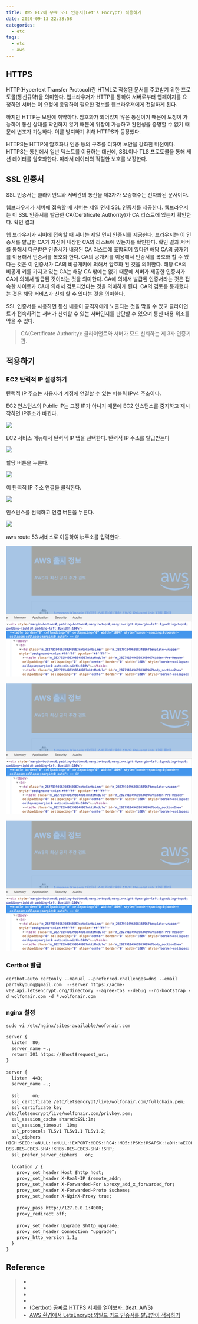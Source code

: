 ```yaml
---
title: AWS EC2에 무료 SSL 인증서(Let's Encrypt) 적용하기
date: 2020-09-13 22:38:58
categories:
  - etc
tags:
  - etc
  - aws
---
```


## HTTPS

HTTP(Hypertext Transfer Protocol)란 HTML로 작성된 문서를 주고받기 위한 프로토콜(통신규약)을 의미한다. 웹브라우저가 HTTP를 통하여 서버로부터 웹페이지를 요청하면 서버는 이 요청에 응답하여 필요한 정보를 웹브라우저에게 전달하게 된다.

하지만 HTTP는 보안에 취약하다. 암호화가 되어있지 않은 통신이기 때문에 도청이 가능하며 통신 상대를 확인하지 않기 때문에 위장이 가능하고 완전성을 증명할 수 없기 때문에 변조가 가능하다. 이를 방지하기 위해 HTTPS가 등장했다.

HTTPS는 HTTP에 암호화나 인증 등의 구조를 더하여 보안을 강화한 버전이다. HTTPS는 통신에서 일반 텍스트를 이용하는 대신에, SSL이나 TLS 프로토콜을 통해 세션 데이터를 암호화한다. 따라서 데이터의 적절한 보호를 보장한다.

## SSL 인증서

SSL 인증서는 클라이언트와 서버간의 통신을 제3자가 보증해주는 전자화된 문서이다.

웹브라우저가 서버에 접속할 때 서버는 제일 먼저 SSL 인증서를 제공한다. 웹브라우저는 이 SSL 인증서를 발급한 CA(Certificate Authority)가 CA 리스트에 있는지 확인한다. 확인 결과

웹 브라우저가 서버에 접속할 때 서버는 제일 먼저 인증서를 제공한다. 브라우저는 이 인증서를 발급한 CA가 자신이 내장한 CA의 리스트에 있는지를 확인한다. 확인 결과 서버를 통해서 다운받은 인증서가 내장된 CA 리스트에 포함되어 있다면 해당 CA의 공개키를 이용해서 인증서를 복호화 한다. CA의 공개키를 이용해서 인증서를 복호화 할 수 있다는 것은 이 인증서가 CA의 비공개키에 의해서 암호화 된 것을 의미한다. 해당 CA의 비공개 키를 가지고 있는 CA는 해당 CA 밖에는 없기 때문에 서버가 제공한 인증서가 CA에 의해서 발급된 것이라는 것을 의미한다. CA에 의해서 발급된 인증서라는 것은 접속한 사이트가 CA에 의해서 검토되었다는 것을 의미하게 된다. CA의 검토를 통과했다는 것은 해당 서비스가 신뢰 할 수 있다는 것을 의미한다.

SSL 인증서를 사용하면 통신 내용이 공격자에게 노출되는 것을 막을 수 있고 클라이언트가 접속하려는 서버가 신뢰할 수 있는 서버인지를 판단할 수 있으며 통신 내용 위조를 막을 수 있다.

> CA(Certificate Authority): 클라이언트와 서버가 모드 신뢰하는 제 3자 인증기관.

## 적용하기

### EC2 탄력적 IP 설정하기

탄력적 IP 주소는 사용자가 계정에 연결할 수 있는 퍼블릭 IPv4 주소이다.

EC2 인스턴스의 Public IP는 고정 IP가 아니기 때문에 EC2 인스턴스를 중지하고 재시작하면 IP주소가 바뀐다.

![](../images/etc/aws-ec2-lets-encrypt-1.png)

EC2 서비스 메뉴에서 탄력적 IP 탭을 선택한다. 탄력적 IP 주소를 발급받는다

![](../images/etc/aws-ec2-lets-encrypt-2.png)

할당 버튼을 누른다.

![](../images/etc/aws-ec2-lets-encrypt-3.png)

이 탄력적 IP 주소 연결을 클릭한다.

![](../images/etc/aws-ec2-lets-encrypt-4.png)

인스턴스를 선택하고 연결 버튼을 누른다.

![](../images/etc/aws-ec2-lets-encrypt-5.png)

aws route 53 서비스로 이동하여 ip주소를 입력한다.

![aws 메일](../images/frontend/html-email-template-03.png)

![aws 메일](../images/frontend/html-email-template-03.png)

![aws 메일](../images/frontend/html-email-template-03.png)

### Certbot 발급

```
certbot-auto certonly --manual --preferred-challenges=dns --email partykyoung@gmail.com  --server https://acme-v02.api.letsencrypt.org/directory --agree-tos --debug --no-bootstrap -d wolfonair.com -d *.wolfonair.com
```

### nginx 설정

```
sudo vi /etc/nginx/sites-available/wofonair.com
```

```
server {
  listen  80;
  server_name ~.;
  return 301 https://$host$request_uri;
}

server {
  listen  443;
  server_name ~.;

  ssl     on;
  ssl_certificate /etc/letsencrypt/live/wolfonair.com/fullchain.pem;
  ssl_certificate_key     /etc/letsencrypt/live/wolfonair.com/privkey.pem;
  ssl_session_cache shared:SSL:1m;
  ssl_session_timeout  10m;
  ssl_protocols TLSv1 TLSv1.1 TLSv1.2;
  ssl_ciphers HIGH:SEED:!aNULL:!eNULL:!EXPORT:!DES:!RC4:!MD5:!PSK:!RSAPSK:!aDH:!aECDH:!EDH-DSS-DES-CBC3-SHA:!KRB5-DES-CBC3-SHA:!SRP;
  ssl_prefer_server_ciphers   on;

  location / {
    proxy_set_header Host $http_host;
    proxy_set_header X-Real-IP $remote_addr;
    proxy_set_header X-Forwarded-For $proxy_add_x_forwarded_for;
    proxy_set_header X-Forwarded-Proto $scheme;
    proxy_set_header X-NginX-Proxy true;

    proxy_pass http://127.0.0.1:4000;
    proxy_redirect off;

    proxy_set_header Upgrade $http_upgrade;
    proxy_set_header Connection "upgrade";
    proxy_http_version 1.1;
  }
}
```

## Reference

> - [](https://ko.wikipedia.org/wiki/HTTP)
> - [](https://ko.wikipedia.org/wiki/HTTPS)
> - [](https://opentutorials.org/course/228/4894)
> - [](https://docs.aws.amazon.com/ko_kr/AWSEC2/latest/UserGuide/using-instance-addressing.html#ip-addressing-eips)
> - [(Certbot) 공짜로 HTTPS 서버를 열어보자. (feat. AWS)](https://perfectacle.github.io/2017/10/05/letsencrypt-with-certbot-feat-aws/)
> - [AWS 환경에서 LetsEncrypt 와일드 카드 인증서를 발급받아 적용하기](https://cydin.tistory.com/7)
